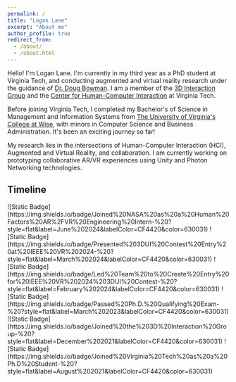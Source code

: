 ```yaml
---
permalink: /
title: "Logan Lane"
excerpt: "About me"
author_profile: true
redirect_from: 
  - /about/
  - /about.html
---
```


Hello! I'm Logan Lane. I'm currently in my third year as a PhD student at Virginia Tech, and conducting augmented and virtual reality research under the guidance of [Dr. Doug Bowman](https://wordpress.cs.vt.edu/3digroup/author/dbowman/). I am a member of the [3D Interaction Group](https://wordpress.cs.vt.edu/3digroup/) and the [Center for Human-Computer Interaction](https://hci.icat.vt.edu) at Virginia Tech.

Before joining Virginia Tech, I completed my Bachelor's of Science in Management and Information Systems from [The University of Virginia's College at Wise](https://www.uvawise.edu), with minors in Computer Science and Business Administration. It's been an exciting journey so far!

My research lies in the intersections of Human-Computer Interaction (HCI), Augmented and Virtual Reality, and collaboration. I am currently working on prototyping collaborative AR/VR experiences using Unity and Photon Networking technologies. 

<h2>Timeline</h2>
![Static Badge](https://img.shields.io/badge/Joined%20NASA%20as%20a%20Human%20Factors%20AR%2FVR%20Engineering%20Intern-%20?style=flat&label=June%202024&labelColor=CF4420&color=630031)
![Static Badge](https://img.shields.io/badge/Presented%203DUI%20Contest%20Entry%20at%20IEEE%20VR%202024-%20?style=flat&label=March%202024&labelColor=CF4420&color=630031)
![Static Badge](https://img.shields.io/badge/Led%20Team%20to%20Create%20Entry%20for%20IEEE%20VR%202024%203DUI%20Contest-%20?style=flat&label=February%202024&labelColor=CF4420&color=630031)
![Static Badge](https://img.shields.io/badge/Passed%20Ph.D.%20Qualifying%20Exam-%20?style=flat&label=March%202023&labelColor=CF4420&color=630031)
![Static Badge](https://img.shields.io/badge/Joined%20the%203D%20Interaction%20Group-%20?style=flat&label=December%202021&labelColor=CF4420&color=630031)
![Static Badge](https://img.shields.io/badge/Joined%20Virginia%20Tech%20as%20a%20Ph.D%20Student-%20?style=flat&label=August%202021&labelColor=CF4420&color=630031)



